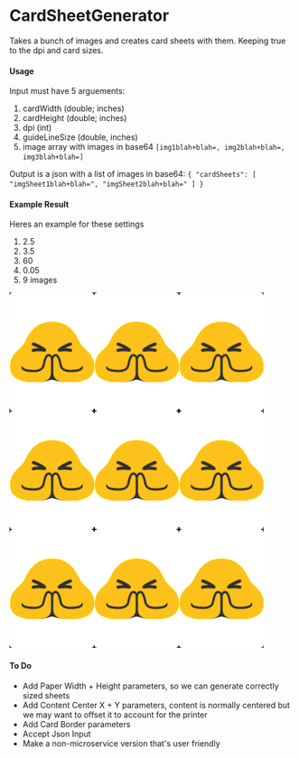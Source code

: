 # CardSheetGenerator
Takes a bunch of images and creates card sheets with them. Keeping true to the dpi and card sizes.

#### Usage
Input must have 5 arguements:

1. cardWidth (double; inches)
2. cardHeight (double; inches)
3. dpi (int)
4. guideLineSize (double, inches)
5. image array with images in base64 `[img1blah+blah=, img2blah+blah=, img3blah+blah=]`

Output is a json with a list of images in base64:
`
{
    "cardSheets": [
        "imgSheet1blah+blah=",
        "imgSheet2blah+blah="
    ]
}
`
#### Example Result
Heres an example for these settings
1. 2.5
2. 3.5
3. 60
4. 0.05
5. 9 images

![Alt text](example.png?raw=true "example cardsheet")

#### To Do
 - Add Paper Width + Height parameters, so we can generate correctly sized sheets
 - Add Content Center X + Y parameters, content is normally centered but we may want to offset it to account for the printer
 - Add Card Border parameters
 - Accept Json Input
 - Make a non-microservice version that's user friendly
